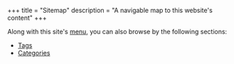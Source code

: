 +++
title = "Sitemap"
description = "A navigable map to this website's content"
+++

Along with this site's [menu](#nav-menu), you can also browse by the
 following sections:

 - [Tags](/tags/)
 - [Categories](/categories/)
